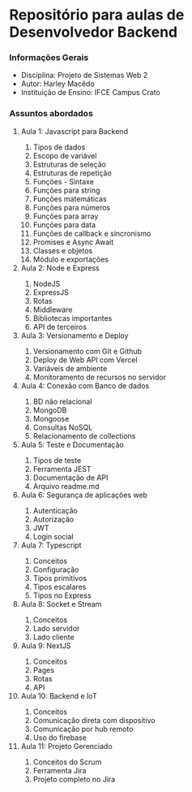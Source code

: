 <h1>Repositório para aulas de Desenvolvedor Backend</h1>

<h3>Informações Gerais</h3>
<ul>
    <li>Disciplina: Projeto de Sistemas Web 2</li>
    <li>Autor: Harley Macêdo</li>
    <li>Instituição de Ensino: IFCE Campus Crato</li>
</ul>

<h3>Assuntos abordados</h3>
<ol>
    <li>Aula 1: Javascript para Backend</li>
    <ol>
        <li>Tipos de dados</li>
        <li>Escopo de variável</li>
        <li>Estruturas de seleção</li>
        <li>Estruturas de repetição</li>
        <li>Funções - Sintaxe</li>
        <li>Funções para string</li>
        <li>Funções matemáticas</li>
        <li>Funções para números</li>
        <li>Funções para array</li>
        <li>Funções para data</li>
        <li>Funções de callback e sincronismo</li>
        <li>Promises e Async Await</li>
        <li>Classes e objetos</li>
        <li>Módulo e exportações</li>
    </ol>
    <li>Aula 2: Node e Express</li>
    <ol>
        <li>NodeJS</li>
        <li>ExpressJS</li>
        <li>Rotas</li>
        <li>Middleware</li>
        <li>Bibliotecas importantes</li>
        <li>API de terceiros</li>
    </ol>
    <li>Aula 3: Versionamento e Deploy</li>
    <ol>
        <li>Versionamento com Git e Github</li>
        <li>Deploy de Web API com Vercel</li>
        <li>Variáveis de ambiente</li>
        <li>Monitoramento de recursos no servidor</li>
    </ol>
    <li>Aula 4: Conexão com Banco de dados</li>
    <ol>
        <li>BD não relacional</li>
        <li>MongoDB</li>
        <li>Mongoose</li>
        <li>Consultas NoSQL</li>
        <li>Relacionamento de collections</li>
    </ol>
    <li>Aula 5: Teste e Documentação</li>
    <ol>
        <li>Tipos de teste</li>
        <li>Ferramenta JEST</li>
        <li>Documentação de API</li>
        <li>Arquivo readme.md</li>
    </ol>
    <li>Aula 6: Segurança de aplicações web</li>
        <ol>
            <li>Autenticação</li>
            <li>Autorização</li>
            <li>JWT</li>
            <li>Login social</li>
        </ol>
    <li>Aula 7: Typescript</li>
    <ol>
        <li>Conceitos</li>
        <li>Configuração</li>
        <li>Tipos primitivos</li>
        <li>Tipos escalares</li>
        <li>Tipos no Express</li>
    </ol>
    <li>Aula 8: Socket e Stream</li>
    <ol>
        <li>Conceitos</li>
        <li>Lado servidor</li>
        <li>Lado cliente</li>
    </ol>
    <li>Aula 9: NextJS</li>
    <ol>
        <li>Conceitos</li>
        <li>Pages</li>
        <li>Rotas</li>
        <li>API</li>
    </ol>
    <li>Aula 10: Backend e IoT</li>
    <ol>
        <li>Conceitos</li>
        <li>Comunicação direta com dispositivo</li>
        <li>Comunicação por hub remoto</li>
        <li>Uso do firebase</li>
    </ol>
    <li>Aula 11: Projeto Gerenciado</li>
    <ol>
        <li>Conceitos do Scrum</li>
        <li>Ferramenta Jira</li>
        <li>Projeto completo no Jira</li>
    </ol>
</ol>